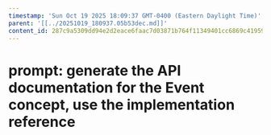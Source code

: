 ```yaml
---
timestamp: 'Sun Oct 19 2025 18:09:37 GMT-0400 (Eastern Daylight Time)'
parent: '[[../20251019_180937.05b53dec.md]]'
content_id: 287c9a5309dd94e2d2eace6faac7d03871b764f11349401cc6869c41959acbe2
---
```


# prompt: generate the API documentation for the Event concept, use the implementation reference
